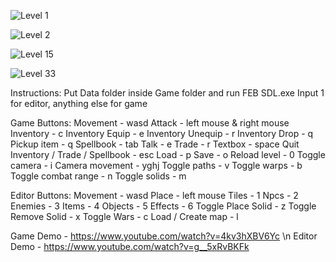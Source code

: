 ![Level 1](https://github.com/willardt/A/blob/master/Screenshots/ss1.png?raw=true "Level 1")

![Level 2](https://github.com/willardt/A/blob/master/Screenshots/ss2.png?raw=true "Level 2")

![Level 15](https://github.com/willardt/A/blob/master/Screenshots/ss3.png?raw=true "Level 15")

![Level 33](https://github.com/willardt/A/blob/master/Screenshots/ss4.png?raw=true "Level 33")

Instructions:
Put Data folder inside Game folder and run FEB SDL.exe
Input 1 for editor, anything else for game

Game Buttons:
Movement - wasd
Attack - left mouse & right mouse
Inventory - c
Inventory Equip - e
Inventory Unequip - r
Inventory Drop - q
Pickup item - q
Spellbook - tab
Talk - e
Trade - r
Textbox - space
Quit Inventory / Trade / Spellbook - esc
Load - p
Save - o
Reload level - 0
Toggle camera - i
Camera movement - yghj
Toggle paths - v
Toggle warps - b
Toggle combat range - n
Toggle solids - m

Editor Buttons:
Movement - wasd
Place - left mouse
Tiles - 1
Npcs - 2
Enemies - 3
Items - 4
Objects - 5
Effects - 6
Toggle Place Solid - z
Toggle Remove Solid - x
Toggle Wars - c
Load / Create map - l

Game Demo - https://www.youtube.com/watch?v=4kv3hXBV6Yc \n
Editor Demo - https://www.youtube.com/watch?v=g__5xRvBKFk
